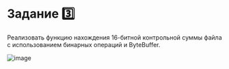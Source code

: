 # Задание 3️⃣

Реализовать функцию нахождения 16-битной контрольной суммы файла с использованием бинарных операций и ByteBuffer.

![image](https://github.com/kasimovsvyatoslav/Java_Lessons/blob/b4b5824ff8b9bc5aa99ec3ca913918f93211401e)
